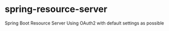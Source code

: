 # spring-resource-server
Spring Boot Resource Server Using OAuth2 with default settings as possible
